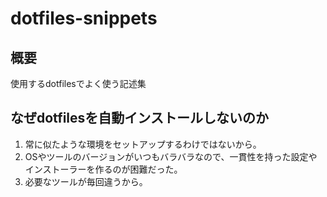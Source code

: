 # dotfiles-snippets

## 概要
使用するdotfilesでよく使う記述集

## なぜdotfilesを自動インストールしないのか
1. 常に似たような環境をセットアップするわけではないから。
2. OSやツールのバージョンがいつもバラバラなので、一貫性を持った設定やインストーラーを作るのが困難だった。
3. 必要なツールが毎回違うから。
